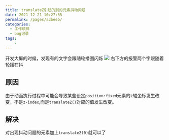 ```yaml
---
title: translateZ引起的别的元素抖动问题
date: 2021-12-21 10:27:55
permalink: /pages/a3beeb/
categories:
  - 工作琐碎
  - bug记录
tags:
    -
---
```

开发大屏的时候，发现有的文字会跟随轮播图闪烁
![](https://cdn.JsDelivr.net/gh/Ostask/img-bed//2021021221.gif)
右下方的报警两个字跟随着轮播在抖

## 原因
由于动画执行过程中可能会导致某些设定`position:fixed`元素的z轴坐标发生改变，不是`z-index`,而是`translateZ()`对应的值发生改变。

## 解决
对出现抖动问题的元素加上`translateZ(0)`就可以了